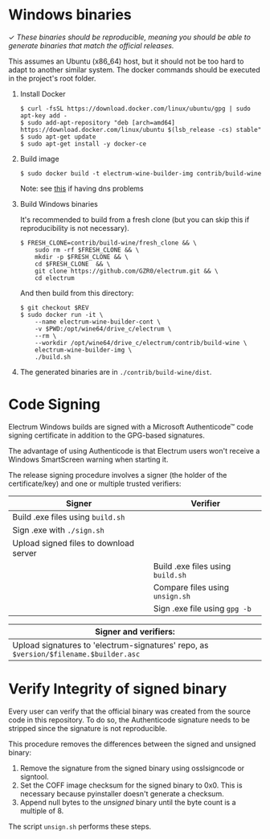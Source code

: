 Windows binaries
================

✓ _These binaries should be reproducible, meaning you should be able to generate
   binaries that match the official releases._

This assumes an Ubuntu (x86_64) host, but it should not be too hard to adapt to another
similar system. The docker commands should be executed in the project's root
folder.

1. Install Docker

    ```
    $ curl -fsSL https://download.docker.com/linux/ubuntu/gpg | sudo apt-key add -
    $ sudo add-apt-repository "deb [arch=amd64] https://download.docker.com/linux/ubuntu $(lsb_release -cs) stable"
    $ sudo apt-get update
    $ sudo apt-get install -y docker-ce
    ```

2. Build image

    ```
    $ sudo docker build -t electrum-wine-builder-img contrib/build-wine
    ```

    Note: see [this](https://stackoverflow.com/a/40516974/7499128) if having dns problems

3. Build Windows binaries

    It's recommended to build from a fresh clone
    (but you can skip this if reproducibility is not necessary).

    ```
    $ FRESH_CLONE=contrib/build-wine/fresh_clone && \
        sudo rm -rf $FRESH_CLONE && \
        mkdir -p $FRESH_CLONE && \
        cd $FRESH_CLONE  && \
        git clone https://github.com/GZR0/electrum.git && \
        cd electrum
    ```

    And then build from this directory:
    ```
    $ git checkout $REV
    $ sudo docker run -it \
        --name electrum-wine-builder-cont \
        -v $PWD:/opt/wine64/drive_c/electrum \
        --rm \
        --workdir /opt/wine64/drive_c/electrum/contrib/build-wine \
        electrum-wine-builder-img \
        ./build.sh
    ```
4. The generated binaries are in `./contrib/build-wine/dist`.



Code Signing
============

Electrum Windows builds are signed with a Microsoft Authenticode™ code signing
certificate in addition to the GPG-based signatures.

The advantage of using Authenticode is that Electrum users won't receive a 
Windows SmartScreen warning when starting it.

The release signing procedure involves a signer (the holder of the
certificate/key) and one or multiple trusted verifiers:


| Signer                                                    | Verifier                          |
|-----------------------------------------------------------|-----------------------------------|
| Build .exe files using `build.sh`                         |                                   |
| Sign .exe with `./sign.sh`                                |                                   |
| Upload signed files to download server                    |                                   |
|                                                           | Build .exe files using `build.sh` |
|                                                           | Compare files using `unsign.sh`   |
|                                                           | Sign .exe file using `gpg -b`     |

| Signer and verifiers:                                                                         |
|-----------------------------------------------------------------------------------------------|
| Upload signatures to 'electrum-signatures' repo, as `$version/$filename.$builder.asc`         |



Verify Integrity of signed binary
=================================

Every user can verify that the official binary was created from the source code in this 
repository. To do so, the Authenticode signature needs to be stripped since the signature
is not reproducible.

This procedure removes the differences between the signed and unsigned binary:

1. Remove the signature from the signed binary using osslsigncode or signtool.
2. Set the COFF image checksum for the signed binary to 0x0. This is necessary
   because pyinstaller doesn't generate a checksum.
3. Append null bytes to the _unsigned_ binary until the byte count is a multiple
   of 8.

The script `unsign.sh` performs these steps.

